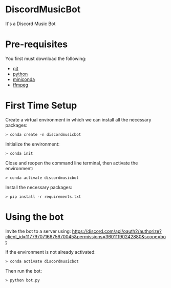 # DiscordMusicBot
It's a Discord Music Bot


# Pre-requisites
You first must download the following:
- [git](https://git-scm.com/download/win)
- [python](https://www.python.org/downloads/windows/)
- [miniconda](https://docs.conda.io/projects/miniconda/en/latest/)
- [ffmpeg](https://www.gyan.dev/ffmpeg/builds/)

# First Time Setup
Create a virtual environment in which we can install all the necessary packages:
```
> conda create -n discordmusicbot
```

Initialize the environment:
```
> conda init
```

Close and reopen the command line terminal, then activate the environment:
```
> conda activate discordmusicbot
```

Install the necessary packages:
```
> pip install -r requirements.txt
```

# Using the bot
Invite the bot to a server using:
https://discord.com/api/oauth2/authorize?client_id=1177970716675670045&permissions=36011190242880&scope=bot

If the environment is not already activated:
```
> conda activate discordmusicbot
```

Then run the bot:
```
> python bot.py
```